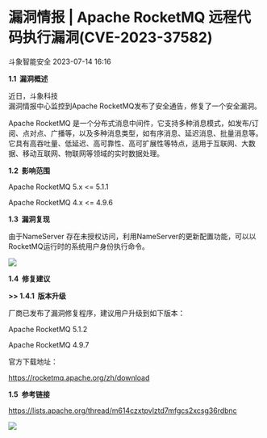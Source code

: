 #  漏洞情报 | Apache RocketMQ 远程代码执行漏洞(CVE-2023-37582)   
 斗象智能安全   2023-07-14 16:16  
  
**1.1  漏洞概述**  
  
  
  
  
近日，斗象科技  
漏洞情报中心监控到Apache RocketMQ发布了安全通告，修复了一个安全漏洞。  
  
Apache RocketMQ 是一个分布式消息中间件，它支持多种消息模式，如发布/订阅、点对点、广播等，以及多种消息类型，如有序消息、延迟消息、批量消息等。它具有高吞吐量、低延迟、高可靠性、高可扩展性等特点，适用于互联网、大数据、移动互联网、物联网等领域的实时数据处理。  
  
**1.2  影响范围**  
  
  
  
  
Apache RocketMQ 5.x <= 5.1.1  
  
Apache RocketMQ 4.x <= 4.9.6  
  
**1.3  漏洞复现**  
  
  
  
  
由于NameServer 存在未授权访问，利用NameServer的更新配置功能，可以以RocketMQ运行时的系统用户身份执行命令。  
  
![](https://mmbiz.qpic.cn/mmbiz_png/IzoUxlR3uC0pyBjSfoYR1PKkqDSLLVFwExqIbRpDvYKnhKzejOuepxuzPZyNjUicYQXH5zNOJ9TiaiceN5kibHTNgQ/640?wx_fmt=png "")  
  
  
**1.4  修复建议**  
  
  
  
  
**>> 1.4.1  版本升级**  
  
  
  
  
厂商已发布了漏洞修复程序，建议用户升级到如下版本：  
  
Apache RocketMQ 5.1.2  
  
Apache RocketMQ 4.9.7  
  
  
官方下载地址：  
  
https://rocketmq.apache.org/zh/download  
  
**1.5  参考链接**  
  
  
  
  
https://lists.apache.org/thread/m614czxtpvlztd7mfgcs2xcsg36rdbnc  
  
  
  
  
  
  
  
  
  
![](https://mmbiz.qpic.cn/mmbiz_gif/IzoUxlR3uC3VT5T84OIlPJSPEtehpb7k1LNWlE9NP18iaO9ZFv3JgFMEk5KictJl6DqsHB5w6HYdOqAMOVFNeTUg/640?wx_fmt=gif "")  
  
